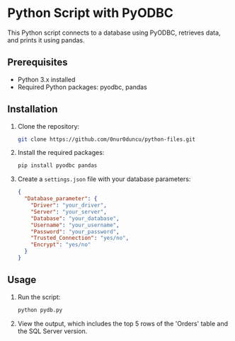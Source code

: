 # Python Script with PyODBC

This Python script connects to a database using PyODBC, retrieves data, and prints it using pandas.

## Prerequisites

- Python 3.x installed
- Required Python packages: pyodbc, pandas

## Installation

1. Clone the repository:

   ```bash
   git clone https://github.com/0nur0duncu/python-files.git
   ```

2. Install the required packages:

   ```bash
   pip install pyodbc pandas
   ```

3. Create a `settings.json` file with your database parameters:

   ```json
   {
     "Database_parameter": {
       "Driver": "your_driver",
       "Server": "your_server",
       "Database": "your_database",
       "Username": "your_username",
       "Password": "your_password",
       "Trusted_Connection": "yes/no",
       "Encrypt": "yes/no"
     }
   }
   ```

## Usage

1. Run the script:

   ```bash
   python pydb.py
   ```

2. View the output, which includes the top 5 rows of the 'Orders' table and the SQL Server version.
